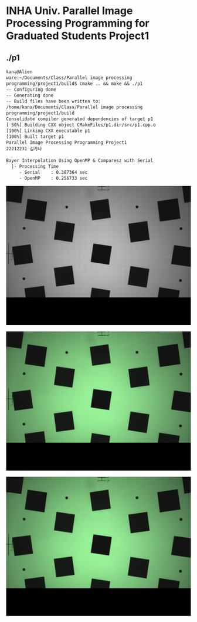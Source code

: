 # INHA Univ. Parallel Image Processing Programming for Graduated Students Project1

## ./p1

```
kana@Alien
ware:~/Documents/Class/Parallel image processing programming/project1/build$ cmake .. && make && ./p1
-- Configuring done
-- Generating done
-- Build files have been written to: /home/kana/Documents/Class/Parallel image processing programming/project1/build
Consolidate compiler generated dependencies of target p1
[ 50%] Building CXX object CMakeFiles/p1.dir/src/p1.cpp.o
[100%] Linking CXX executable p1
[100%] Built target p1
Parallel Image Processing Programming Project1
22212231 김가나

Bayer Interpolation Using OpenMP & Comparesz with Serial
  |- Processing Time
     - Serial    : 0.387364 sec
     - OpenMP    : 0.256733 sec

```

<p align="center">
  <img src="./result/src.png"/>
</p>
<p align="center">
  <img src="./result/serial.png"/>
</p>

<p align="center">
  <img src="./result/omp.png"/>
</p>
